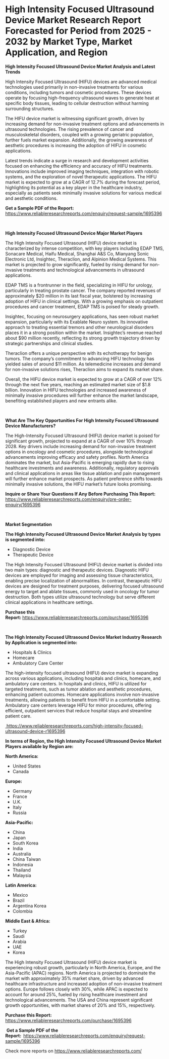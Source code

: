 <p><h1>High Intensity Focused Ultrasound Device Market Research Report Forecasted for Period from 2025 -  2032 by Market Type, Market Application, and Region</h1></p><p><strong>High Intensity Focused Ultrasound Device Market Analysis and Latest Trends</strong></p>
<p><p>High Intensity Focused Ultrasound (HIFU) devices are advanced medical technologies used primarily in non-invasive treatments for various conditions, including tumors and cosmetic procedures. These devices operate by focusing high-frequency ultrasound waves to generate heat at specific body tissues, leading to cellular destruction without harming surrounding structures.</p><p>The HIFU device market is witnessing significant growth, driven by increasing demand for non-invasive treatment options and advancements in ultrasound technologies. The rising prevalence of cancer and musculoskeletal disorders, coupled with a growing geriatric population, further fuels market expansion. Additionally, the growing awareness of aesthetic procedures is increasing the adoption of HIFU in cosmetic applications.</p><p>Latest trends indicate a surge in research and development activities focused on enhancing the efficiency and accuracy of HIFU treatments. Innovations include improved imaging techniques, integration with robotic systems, and the exploration of novel therapeutic applications. The HIFU market is expected to grow at a CAGR of 12.7% during the forecast period, highlighting its potential as a key player in the healthcare industry, especially as patients seek minimally invasive solutions for various medical and aesthetic conditions.</p></p>
<p><strong>Get a Sample PDF of the Report:&nbsp;</strong> <a href="https://www.reliableresearchreports.com/enquiry/request-sample/1695396?utm_campaign=38&utm_medium=2&utm_source=Github&utm_content=ia&utm_term=08012025&utm_id=high-intensity-focused-ultrasound-device">https://www.reliableresearchreports.com/enquiry/request-sample/1695396</a></p>
<p>&nbsp;</p>
<p><strong>High Intensity Focused Ultrasound Device Major Market Players</strong></p>
<p><p>The High Intensity Focused Ultrasound (HIFU) device market is characterized by intense competition, with key players including EDAP TMS, Sonacare Medical, Haifu Medical, Shanghai A&S Co, Mianyang Sonic Electronic Ltd, Insightec, Theraclion, and Alpinion Medical Systems. This market is projected to grow significantly, fueled by rising demand for non-invasive treatments and technological advancements in ultrasound applications.</p><p>EDAP TMS is a frontrunner in the field, specializing in HIFU for urology, particularly in treating prostate cancer. The company reported revenues of approximately $20 million in its last fiscal year, bolstered by increasing adoption of HIFU in clinical settings. With a growing emphasis on outpatient procedures and cancer treatment, EDAP TMS is poised for steady growth.</p><p>Insightec, focusing on neurosurgery applications, has seen robust market expansion, particularly with its Exablate Neuro system. Its innovative approach to treating essential tremors and other neurological disorders places it in a strong position within the market. Insightec’s revenue reached about $90 million recently, reflecting its strong growth trajectory driven by strategic partnerships and clinical studies.</p><p>Theraclion offers a unique perspective with its echotherapy for benign tumors. The company’s commitment to advancing HIFU technology has yielded sales of around $11 million. As telemedicine increases and demand for non-invasive solutions rises, Theraclion aims to expand its market share.</p><p>Overall, the HIFU device market is expected to grow at a CAGR of over 12% through the next five years, reaching an estimated market size of $1.8 billion. Innovation in HIFU technologies and increased awareness of minimally invasive procedures will further enhance the market landscape, benefiting established players and new entrants alike.</p></p>
<p>&nbsp;</p>
<p><strong>What Are The Key Opportunities For High Intensity Focused Ultrasound Device Manufacturers?</strong></p>
<p><p>The High-Intensity Focused Ultrasound (HIFU) device market is poised for significant growth, projected to expand at a CAGR of over 10% through 2028. Key drivers include increasing demand for non-invasive treatment options in oncology and cosmetic procedures, alongside technological advancements improving efficacy and safety profiles. North America dominates the market, but Asia-Pacific is emerging rapidly due to rising healthcare investments and awareness. Additionally, regulatory approvals and clinical applications in areas like tissue ablation and pain management will further enhance market prospects. As patient preference shifts towards minimally invasive solutions, the HIFU market’s future looks promising.</p></p>
<p><strong>Inquire or Share Your Questions If Any Before Purchasing This Report:</strong> <a href="https://www.reliableresearchreports.com/enquiry/pre-order-enquiry/1695396?utm_campaign=38&utm_medium=2&utm_source=Github&utm_content=ia&utm_term=08012025&utm_id=high-intensity-focused-ultrasound-device">https://www.reliableresearchreports.com/enquiry/pre-order-enquiry/1695396</a></p>
<p>&nbsp;</p>
<p><strong>Market Segmentation</strong></p>
<p><strong>The High Intensity Focused Ultrasound Device Market Analysis by types is segmented into:</strong></p>
<p><ul><li>Diagnostic Device</li><li>Therapeutic Device</li></ul></p>
<p><p>The High Intensity Focused Ultrasound (HIFU) device market is divided into two main types: diagnostic and therapeutic devices. Diagnostic HIFU devices are employed for imaging and assessing tissue characteristics, enabling precise localization of abnormalities. In contrast, therapeutic HIFU devices are designed for treatment purposes, delivering focused ultrasound energy to target and ablate tissues, commonly used in oncology for tumor destruction. Both types utilize ultrasound technology but serve different clinical applications in healthcare settings.</p></p>
<p><strong>Purchase this Report:&nbsp;</strong><a href="https://www.reliableresearchreports.com/purchase/1695396?utm_campaign=38&utm_medium=2&utm_source=Github&utm_content=ia&utm_term=08012025&utm_id=high-intensity-focused-ultrasound-device">https://www.reliableresearchreports.com/purchase/1695396</a></p>
<p>&nbsp;</p>
<p><strong>The High Intensity Focused Ultrasound Device Market Industry Research by Application is segmented into:</strong></p>
<p><ul><li>Hospitals & Clinics</li><li>Homecare</li><li>Ambulatory Care Center</li></ul></p>
<p><p>The high-intensity focused ultrasound (HIFU) device market is expanding across various applications, including hospitals and clinics, homecare, and ambulatory care centers. In hospitals and clinics, HIFU is utilized for targeted treatments, such as tumor ablation and aesthetic procedures, enhancing patient outcomes. Homecare applications involve non-invasive treatments, allowing patients to benefit from HIFU in a comfortable setting. Ambulatory care centers leverage HIFU for minor procedures, offering efficient, outpatient services that reduce hospital stays and streamline patient care.</p></p>
<p><a href="https://www.reliableresearchreports.com/high-intensity-focused-ultrasound-device-r1695396?utm_campaign=38&utm_medium=2&utm_source=Github&utm_content=ia&utm_term=08012025&utm_id=high-intensity-focused-ultrasound-device">&nbsp;https://www.reliableresearchreports.com/high-intensity-focused-ultrasound-device-r1695396</a></p>
<p><strong>In terms of Region, the High Intensity Focused Ultrasound Device Market Players available by Region are:</strong></p>
<p>
    <p> <strong> North America: </strong>
        <ul>
            <li>United States</li>
            <li>Canada</li>
        </ul>
        </p> 
    <p> <strong> Europe: </strong>
        <ul>
            <li>Germany</li>
            <li>France</li>
            <li>U.K.</li>
            <li>Italy</li>
            <li>Russia</li>
        </ul>
        </p> 
    <p> <strong> Asia-Pacific: </strong>
        <ul>
            <li>China</li>
            <li>Japan</li>
            <li>South Korea</li>
            <li>India</li>
            <li>Australia</li>
            <li>China Taiwan</li>
            <li>Indonesia</li>
            <li>Thailand</li>
            <li>Malaysia</li>
        </ul>
        </p> 
    <p> <strong> Latin America: </strong>
        <ul>
            <li>Mexico</li>
            <li>Brazil</li>
            <li>Argentina Korea</li>
            <li>Colombia</li>
        </ul>
        </p> 
    <p> <strong> Middle East & Africa: </strong>
        <ul>
            <li>Turkey</li>
            <li>Saudi</li>
            <li>Arabia</li>
            <li>UAE</li>
            <li>Korea</li>
        </ul>
    </p>
    </p>
<p><p>The High Intensity Focused Ultrasound (HIFU) device market is experiencing robust growth, particularly in North America, Europe, and the Asia-Pacific (APAC) regions. North America is projected to dominate the market with approximately 35% market share, driven by advanced healthcare infrastructure and increased adoption of non-invasive treatment options. Europe follows closely with 30%, while APAC is expected to account for around 25%, fueled by rising healthcare investment and technological advancements. The USA and China represent significant growth opportunities, with market shares of 20% and 15%, respectively.</p></p>
<p><strong>Purchase this Report: </strong><a href="https://www.reliableresearchreports.com/purchase/1695396?utm_campaign=38&utm_medium=2&utm_source=Github&utm_content=ia&utm_term=08012025&utm_id=high-intensity-focused-ultrasound-device">https://www.reliableresearchreports.com/purchase/1695396</a></p>
<p>&nbsp;<strong>Get a Sample PDF of the Report:&nbsp;&nbsp;</strong><a href="https://www.reliableresearchreports.com/enquiry/request-sample/1695396?utm_campaign=38&utm_medium=2&utm_source=Github&utm_content=ia&utm_term=08012025&utm_id=high-intensity-focused-ultrasound-device">https://www.reliableresearchreports.com/enquiry/request-sample/1695396</a></p>
<p><strong></strong></p>
<p>Check more reports on <a href="https://www.reliableresearchreports.com/?utm_campaign=38&utm_medium=2&utm_source=Github&utm_content=ia&utm_term=08012025&utm_id=high-intensity-focused-ultrasound-device">https://www.reliableresearchreports.com/</a></p>